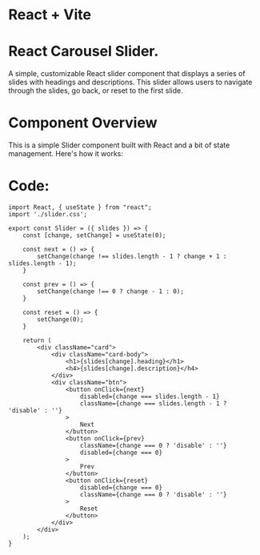 # React + Vite

# React Carousel Slider.
A simple, customizable React slider component that displays a series of slides with headings and descriptions. This slider allows users to navigate through the slides, go back, or reset to the first slide.


# Component Overview
This is a simple Slider component built with React and a bit of state management. Here's how it works:


# Code:
```
import React, { useState } from "react";
import './slider.css';

export const Slider = ({ slides }) => {
    const [change, setChange] = useState(0);

    const next = () => {
        setChange(change !== slides.length - 1 ? change + 1 : slides.length - 1);
    }

    const prev = () => {
        setChange(change !== 0 ? change - 1 : 0);
    }

    const reset = () => {
        setChange(0);
    }

    return (
        <div className="card">
            <div className="card-body">
                <h1>{slides[change].heading}</h1>
                <h4>{slides[change].description}</h4>
            </div>
            <div className="btn">
                <button onClick={next}
                    disabled={change === slides.length - 1}
                    className={change === slides.length - 1 ? 'disable' : ''}
                >
                    Next
                </button>
                <button onClick={prev}
                    className={change === 0 ? 'disable' : ''}
                    disabled={change === 0}
                >
                    Prev
                </button>
                <button onClick={reset}
                    disabled={change === 0}
                    className={change === 0 ? 'disable' : ''}
                >
                    Reset
                </button>
            </div>
        </div>
    );
}
```
